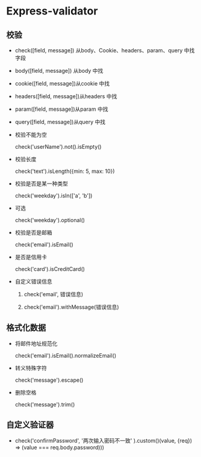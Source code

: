 # Express-validator

## 校验

* check([field, message]) 从body、Cookie、headers、param、query 中找字段

* body([field, message]) 从body 中找

* cookie([field, message])从cookie 中找

* headers([field, message])从headers 中找

* param([field, message])从param 中找

* query([field, message])从query 中找

  

* 校验不能为空

  check('userName').not().isEmpty()

* 校验长度

  check('text').isLength({min: 5, max: 10})

* 校验是否是某一种类型

  check('weekday').isIn(['a', 'b'])

* 可选

  check('weekday').optional()

* 校验是否是邮箱

  check('email').isEmail()

* 是否是信用卡

  check('card').isCreditCard()

* 自定义错误信息

  1. check('email', 错误信息)

  2. check('email').withMessage(错误信息)

     

## 格式化数据

* 将邮件地址规范化

  check('email').isEmail().normalizeEmail()

* 转义特殊字符

  check('message').escape()

* 删除空格

  check('message').trim()

## 自定义验证器

* check('confirmPassword', '两次输入密码不一致' ).custom()(value, {req}) => (value === req.body.password)))